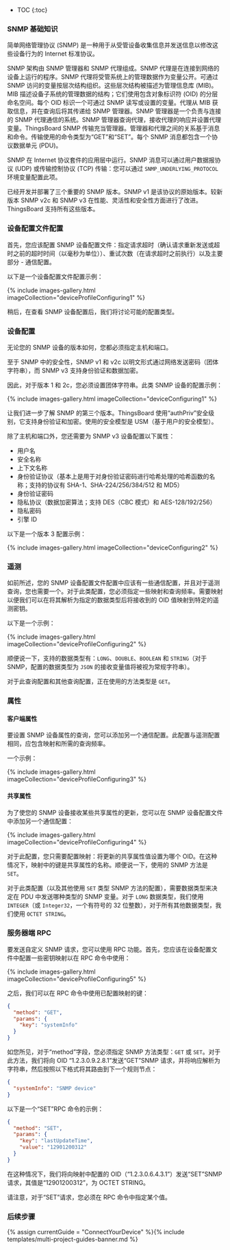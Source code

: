 * TOC
{:toc}

### SNMP 基础知识

简单网络管理协议 (SNMP) 是一种用于从受管设备收集信息并发送信息以修改这些设备行为的 Internet 标准协议。

SNMP 架构由 SNMP 管理器和 SNMP 代理组成。SNMP 代理是在连接到网络的设备上运行的程序。SNMP 代理将受管系统上的管理数据作为变量公开。可通过 SNMP 访问的变量按层次结构组织。这些层次结构被描述为管理信息库 (MIB)。MIB 描述设备子系统的管理数据的结构；它们使用包含对象标识符 (OID) 的分层命名空间。每个 OID 标识一个可通过 SNMP 读写或设置的变量。代理从 MIB 获取信息，并在查询后将其传递给 SNMP 管理器。SNMP 管理器是一个负责与连接的 SNMP 代理通信的系统。SNMP 管理器查询代理，接收代理的响应并设置代理变量。ThingsBoard SNMP 传输充当管理器。管理器和代理之间的关系基于消息和命令。传输使用的命令类型为“GET”和“SET”。每个 SNMP 消息都包含一个协议数据单元 (PDU)。

SNMP 在 Internet 协议套件的应用层中运行。SNMP 消息可以通过用户数据报协议 (UDP) 或传输控制协议 (TCP) 传输：您可以通过 `SNMP_UNDERLYING_PROTOCOL` 环境变量配置此项。

已经开发并部署了三个重要的 SNMP 版本。SNMP v1 是该协议的原始版本。较新版本 SNMP v2c 和 SNMP v3 在性能、灵活性和安全性方面进行了改进。ThingsBoard 支持所有这些版本。

### 设备配置文件配置

首先，您应该配置 SNMP 设备配置文件：指定请求超时（确认请求重新发送或超时之前的超时时间（以毫秒为单位））、重试次数（在请求超时之前执行）以及主要部分 - 通信配置。

以下是一个设备配置文件配置示例：

{% include images-gallery.html imageCollection="deviceProfileConfiguring1" %}

稍后，在查看 SNMP 设备配置后，我们将讨论可能的配置类型。

### 设备配置

无论您的 SNMP 设备的版本如何，您都必须指定主机和端口。

至于 SNMP 中的安全性，SNMP v1 和 v2c 以明文形式通过网络发送密码（团体字符串），而 SNMP v3 支持身份验证和数据加密。

因此，对于版本 1 和 2c，您必须设置团体字符串。此类 SNMP 设备的配置示例：

{% include images-gallery.html imageCollection="deviceConfiguring1" %}

让我们进一步了解 SNMP 的第三个版本。ThingsBoard 使用“authPriv”安全级别，它支持身份验证和加密。使用的安全模型是 USM（基于用户的安全模型）。

除了主机和端口外，您还需要为 SNMP v3 设备配置以下属性：

- 用户名
- 安全名称
- 上下文名称
- 身份验证协议（基本上是用于对身份验证密码进行哈希处理的哈希函数的名称；支持的协议有 SHA-1、SHA-224/256/384/512 和 MD5）
- 身份验证密码
- 隐私协议（数据加密算法；支持 DES（CBC 模式）和 AES-128/192/256）
- 隐私密码
- 引擎 ID

以下是一个版本 3 配置示例：

{% include images-gallery.html imageCollection="deviceConfiguring2" %}

### 遥测

如前所述，您的 SNMP 设备配置文件配置中应该有一些通信配置，并且对于遥测查询，您也需要一个。对于此类配置，您必须指定一些映射和查询频率。需要映射以便我们可以在将其解析为指定的数据类型后将接收到的 OID 值映射到特定的遥测密钥。

以下是一个示例：

{% include images-gallery.html imageCollection="deviceProfileConfiguring2" %}

顺便说一下，支持的数据类型有：`LONG`、`DOUBLE`、`BOOLEAN` 和 `STRING`（对于 SNMP，配置的数据类型为 `JSON` 的接收变量值将被视为常规字符串）。

对于此查询配置和其他查询配置，正在使用的方法类型是 `GET`。

### 属性

#### 客户端属性

要设置 SNMP 设备属性的查询，您可以添加另一个通信配置。此配置与遥测配置相同，应包含映射和所需的查询频率。

一个示例：

{% include images-gallery.html imageCollection="deviceProfileConfiguring3" %}

#### 共享属性

为了使您的 SNMP 设备接收某些共享属性的更新，您可以在 SNMP 设备配置文件中添加另一个通信配置：

{% include images-gallery.html imageCollection="deviceProfileConfiguring4" %}

对于此配置，您只需要配置映射：将更新的共享属性值设置为哪个 OID。在这种情况下，映射中的键是共享属性的名称。顺便说一下，使用的 SNMP 方法是 `SET`。

对于此类配置（以及其他使用 `SET` 类型 SNMP 方法的配置），需要数据类型来决定在 PDU 中发送哪种类型的 SNMP 变量。对于 `LONG` 数据类型，我们使用 `INTEGER`（或 `Integer32`，一个有符号的 32 位整数），对于所有其他数据类型，我们使用 `OCTET STRING`。

### 服务器端 RPC

要发送自定义 SNMP 请求，您可以使用 RPC 功能。首先，您应该在设备配置文件中配置一些密钥映射以在 RPC 命令中使用：

{% include images-gallery.html imageCollection="deviceProfileConfiguring5" %}

之后，我们可以在 RPC 命令中使用已配置映射的键：

```json
{
  "method": "GET",
  "params": {
    "key": "systemInfo"
  }
}
```

如您所见，对于“method”字段，您必须指定 SNMP 方法类型：`GET` 或 `SET`。对于此方法，我们将向 OID “1.2.3.0.9.2.8.1”发送“GET”SNMP 请求，并将响应解析为字符串，然后按照以下格式将其路由到下一个规则节点：

```json
{
  "systemInfo": "SNMP device"
}
```

以下是一个“SET”RPC 命令的示例：

```json
{
  "method": "SET",
  "params": {
    "key": "lastUpdateTime",
    "value": "12901200312"
  }
}
```

在这种情况下，我们将向映射中配置的 OID（“1.2.3.0.6.4.3.1”）发送“SET”SNMP 请求，其值是“12901200312”，为 OCTET STRING。

请注意，对于“SET”请求，您必须在 RPC 命令中指定某个值。

### 后续步骤

{% assign currentGuide = "ConnectYourDevice" %}{% include templates/multi-project-guides-banner.md %}